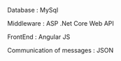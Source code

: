 Database : MySql

Middleware : ASP .Net Core Web API

FrontEnd : Angular JS

Communication of messages : JSON
